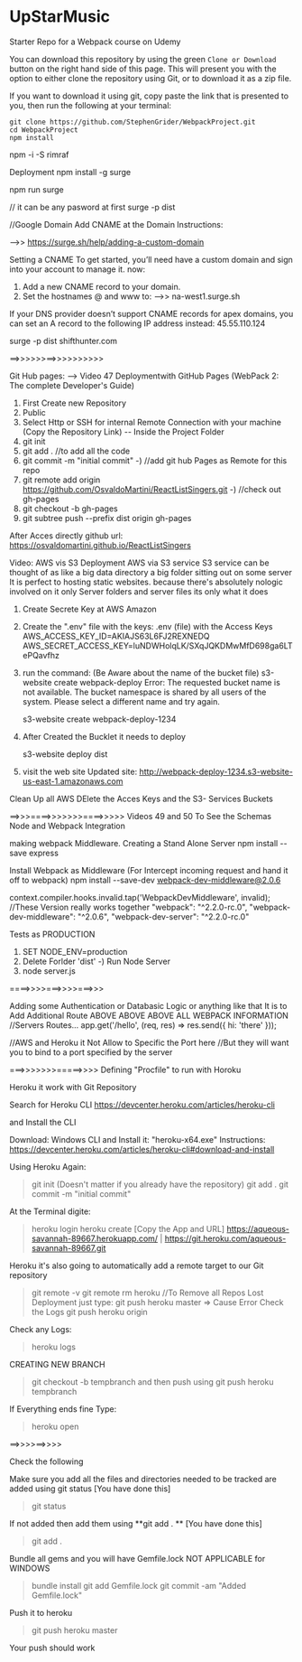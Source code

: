 # UpStarMusic
Starter Repo for a Webpack course on Udemy

You can download this repository by using the green `Clone or Download` button on the right hand side of this page.  This will present you with the option to either clone the repository using Git, or to download it as a zip file.

If you want to download it using git, copy paste the link that is presented to you, then run the following at your terminal:

```
git clone https://github.com/StephenGrider/WebpackProject.git
cd WebpackProject
npm install
```


npm -i -S rimraf


Deployment
npm install -g surge

npm run surge

// it can be any pasword at first 
surge -p dist  


//Google Domain
Add CNAME at the Domain
Instructions:

  -->>  https://surge.sh/help/adding-a-custom-domain

Setting a CNAME
To get started, you’ll need have a custom domain and sign into your account to manage it. now:

1) Add a new CNAME record to your domain.
2) Set the hostnames @ and www to:
-->>  na-west1.surge.sh


If your DNS provider doesn’t support CNAME records for apex domains, you can set an A record to the following IP address instead:
45.55.110.124

surge -p dist  shifthunter.com

==>>>>>>==>>>>>>>>>>

Git Hub pages:
--> Video 47 Deploymentwith GitHub Pages (WebPack 2: The complete Developer's Guide)
1) First Create new Repository
2) Public
3) Select Http or  SSH for internal Remote Connection with your machine (Copy the Repository Link)
-- Inside the Project Folder
4) git init
5) git add . //to add all the code
6) git commit -m "initial commit"
-) //add git hub Pages as Remote for this repo
7) git remote add origin https://github.com/OsvaldoMartini/ReactListSingers.git
-) //check out gh-pages
8) git checkout -b gh-pages 
9) git subtree push --prefix dist origin gh-pages

After Acces directly github url:
https://osvaldomartini.github.io/ReactListSingers


Video: AWS vis S3
Deployment AWS  via S3 service 
S3 service can be thought of as like a big data directory a big folder sitting out on some server
It is perfect to hosting static websites.
because there's absolutely nologic involved on it
only Server folders and server files its only what it does

1) Create Secrete Key at AWS Amazon

2) Create the ".env" file with the keys:
.env (file) with the Access Keys
AWS_ACCESS_KEY_ID=AKIAJS63L6FJ2REXNEDQ
AWS_SECRET_ACCESS_KEY=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


3) run the command: (Be Aware about the name of the bucket file)
    s3-website create webpack-deploy
        Error: The requested bucket name is not available. The bucket namespace is shared by all users of the system. Please select a different name and try again.

    s3-website create webpack-deploy-1234

4) After Created the Bucklet  it needs to deploy

    s3-website deploy dist

5) visit the web site
Updated site: http://webpack-deploy-1234.s3-website-us-east-1.amazonaws.com


Clean Up all AWS DElete the Acces Keys and the S3- Services Buckets


==>>>====>>>>>>>====>>>>>
Videos 49 and 50 To See the Schemas
Node and Webpack Integration

making webpack Middleware.
Creating a Stand Alone Server
npm install --save express

Install Webpack as  Middleware (For Intercept incoming request and hand it off to webpack)
npm install --save-dev webpack-dev-middleware@2.0.6

context.compiler.hooks.invalid.tap('WebpackDevMiddleware', invalid);
//These Version really works together
  "webpack": "^2.2.0-rc.0",
  "webpack-dev-middleware": "^2.0.6",
  "webpack-dev-server": "^2.2.0-rc.0"

Tests as PRODUCTION

1) SET NODE_ENV=production
2) Delete Forlder 'dist'
-) Run Node Server
3) node server.js


====>>>>===>>>>===>>>

Adding some Authentication or Databasic Logic or anything like that
It is to Add Additional Route ABOVE ABOVE ABOVE ALL WEBPACK INFORMATION
//Servers Routes...
app.get('/hello', (req, res) => res.send({ hi: 'there' }));

//AWS and Heroku it Not Allow to Specific the Port here
//But they will want you to bind to a port specified by the server

===>>>>>>>=====>>>>
Defining "Procfile" to run with Horoku

Heroku it work with Git Repository

Search for Heroku CLI
https://devcenter.heroku.com/articles/heroku-cli

and Install the CLI

Download: Windows CLI and Install it: "heroku-x64.exe"
Instructions: https://devcenter.heroku.com/articles/heroku-cli#download-and-install

Using Heroku
Again:
>git init (Doesn't matter if you already have the repository)
>git add .
>git commit -m "initial commit"

At the Terminal digite:
> heroku login <enter>
> heroku create   [Copy the App and URL]
https://aqueous-savannah-89667.herokuapp.com/ | https://git.heroku.com/aqueous-savannah-89667.git

Heroku it's also going to automatically add a remote target to our Git repository
> git remote -v
> git remote rm heroku //To Remove all Repos Lost
Deployment just type:
> git push heroku master => Cause Error Check the Logs
> git push heroku origin

Check any Logs:
> heroku logs

CREATING NEW BRANCH
> git checkout -b tempbranch
and then push using
>git push heroku tempbranch

If Everything ends fine Type:
> heroku open

==>>>>==>>>>

Check the following

Make sure you add all the files and directories needed to be tracked are added using git status [You have done this]
> git status

If not added then add them using **git add . ** [You have done this]
> git add .

Bundle all gems and you will have Gemfile.lock
NOT APPLICABLE for WINDOWS
> bundle install
> git add Gemfile.lock
> git commit -am "Added Gemfile.lock"

Push it to heroku
> git push heroku master

Your push should work